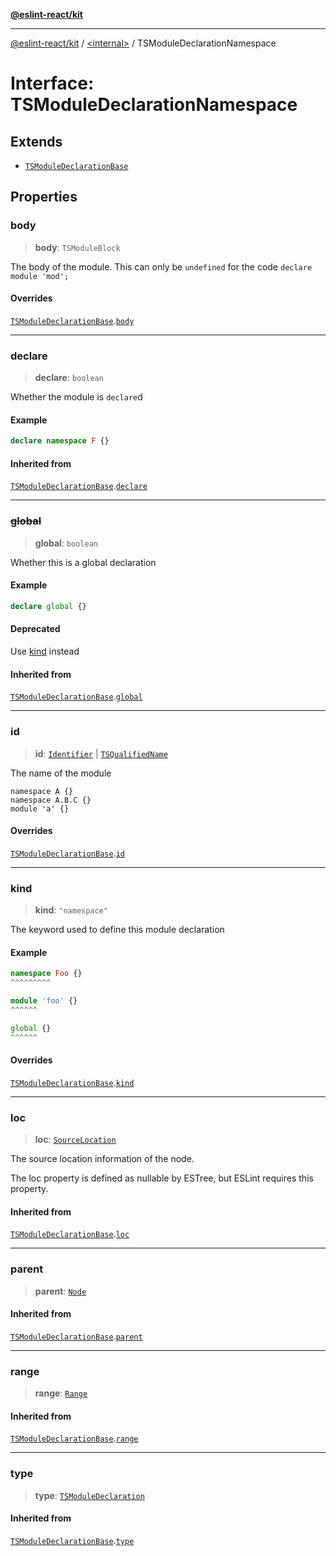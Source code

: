 [**@eslint-react/kit**](../../README.md)

***

[@eslint-react/kit](../../README.md) / [\<internal\>](../README.md) / TSModuleDeclarationNamespace

# Interface: TSModuleDeclarationNamespace

## Extends

- [`TSModuleDeclarationBase`](TSModuleDeclarationBase.md)

## Properties

### body

> **body**: `TSModuleBlock`

The body of the module.
This can only be `undefined` for the code `declare module 'mod';`

#### Overrides

[`TSModuleDeclarationBase`](TSModuleDeclarationBase.md).[`body`](TSModuleDeclarationBase.md#body)

***

### declare

> **declare**: `boolean`

Whether the module is `declare`d

#### Example

```ts
declare namespace F {}
```

#### Inherited from

[`TSModuleDeclarationBase`](TSModuleDeclarationBase.md).[`declare`](TSModuleDeclarationBase.md#declare)

***

### ~~global~~

> **global**: `boolean`

Whether this is a global declaration

#### Example

```ts
declare global {}
```

#### Deprecated

Use [kind](TSModuleDeclarationBase.md#kind) instead

#### Inherited from

[`TSModuleDeclarationBase`](TSModuleDeclarationBase.md).[`global`](TSModuleDeclarationBase.md#global)

***

### id

> **id**: [`Identifier`](Identifier.md) \| [`TSQualifiedName`](TSQualifiedName.md)

The name of the module
```
namespace A {}
namespace A.B.C {}
module 'a' {}
```

#### Overrides

[`TSModuleDeclarationBase`](TSModuleDeclarationBase.md).[`id`](TSModuleDeclarationBase.md#id)

***

### kind

> **kind**: `"namespace"`

The keyword used to define this module declaration

#### Example

```ts
namespace Foo {}
^^^^^^^^^

module 'foo' {}
^^^^^^

global {}
^^^^^^
```

#### Overrides

[`TSModuleDeclarationBase`](TSModuleDeclarationBase.md).[`kind`](TSModuleDeclarationBase.md#kind)

***

### loc

> **loc**: [`SourceLocation`](SourceLocation.md)

The source location information of the node.

The loc property is defined as nullable by ESTree, but ESLint requires this property.

#### Inherited from

[`TSModuleDeclarationBase`](TSModuleDeclarationBase.md).[`loc`](TSModuleDeclarationBase.md#loc)

***

### parent

> **parent**: [`Node`](../type-aliases/Node.md)

#### Inherited from

[`TSModuleDeclarationBase`](TSModuleDeclarationBase.md).[`parent`](TSModuleDeclarationBase.md#parent)

***

### range

> **range**: [`Range`](../type-aliases/Range.md)

#### Inherited from

[`TSModuleDeclarationBase`](TSModuleDeclarationBase.md).[`range`](TSModuleDeclarationBase.md#range)

***

### type

> **type**: [`TSModuleDeclaration`](../enumerations/AST_NODE_TYPES.md#tsmoduledeclaration)

#### Inherited from

[`TSModuleDeclarationBase`](TSModuleDeclarationBase.md).[`type`](TSModuleDeclarationBase.md#type)
